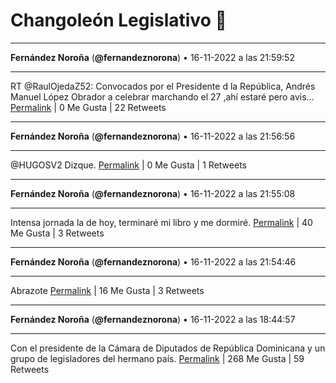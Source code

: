 # Changoleón Legislativo 🙈
*****
**Fernández Noroña** (**@fernandeznorona**) • 16-11-2022 a las 21:59:52
*****
RT @RaulOjedaZ52: Convocados por el Presidente d la República, Andrés Manuel López Obrador a celebrar marchando el 27 ,ahí estaré pero avis…
[Permalink](https://twitter.com/fernandeznorona/status/1593121725344251905) | 0 Me Gusta | 22 Retweets
*****
**Fernández Noroña** (**@fernandeznorona**) • 16-11-2022 a las 21:56:56
*****
@HUGOSV2 Dizque.
[Permalink](https://twitter.com/fernandeznorona/status/1593120984667951104) | 0 Me Gusta | 1 Retweets
*****
**Fernández Noroña** (**@fernandeznorona**) • 16-11-2022 a las 21:55:08
*****
Intensa jornada la de hoy, terminaré mi libro y me dormiré.
[Permalink](https://twitter.com/fernandeznorona/status/1593120533956395009) | 40 Me Gusta | 3 Retweets
*****
**Fernández Noroña** (**@fernandeznorona**) • 16-11-2022 a las 21:54:46
*****
Abrazote
[Permalink](https://twitter.com/fernandeznorona/status/1593120439743942656) | 16 Me Gusta | 3 Retweets
*****
**Fernández Noroña** (**@fernandeznorona**) • 16-11-2022 a las 18:44:57
*****
Con el presidente de la Cámara de Diputados de República Dominicana y un grupo de legisladores del hermano país.
[Permalink](https://twitter.com/fernandeznorona/status/1593072672925446144) | 268 Me Gusta | 59 Retweets